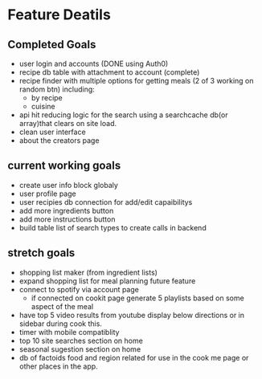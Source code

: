 # Feature Deatils

## Completed Goals

* user login and accounts (DONE using Auth0)
* recipe db table with attachment to account (complete)
* recipe finder with multiple options for getting meals (2 of 3 working on random btn) including:
  * by recipe
  * cuisine
* api hit reducing logic for the search using a searchcache db(or array)that clears on site load.
* clean user interface
* about the creators page

## current working goals

* create user info block globaly
* user profile page
* user recipies db connection for add/edit capaibilitys
* add more ingredients button
* add more instructions button
* build table list of search types to create calls in backend

## **stretch goals**

* shopping list maker (from ingredient lists)
* expand shopping list for meal planning future feature
* connect to spotify via account page
  * if connected on cookit page generate 5 playlists based on some aspect of the meal
* have top 5 video results from youtube display below directions or in sidebar during cook this.
* timer with mobile compatiblity
* top 10 site searches section on home
* seasonal sugestion section on home
* db of factoids food and region related for use in the cook me page or other places in the app.
